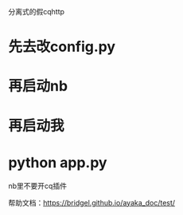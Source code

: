分离式的假cqhttp

# 先去改config.py
# 再启动nb 
# 再启动我
# python app.py

nb里不要开cq插件

帮助文档：https://bridgel.github.io/ayaka_doc/test/
